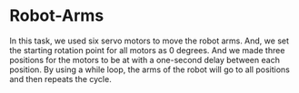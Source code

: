 # Robot-Arms
In this task, we used six servo motors to move the robot arms. And, we set the starting rotation point for all motors as 0 degrees. And we made three positions for the motors to be at with a one-second delay between each position. By using a while loop, the arms of the robot will go to all positions and then repeats the cycle.
